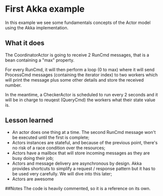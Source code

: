 # First Akka example
In this example we see some fundamentals concepts of the Actor model using the Akka implementation.

## What it does
The CoordinatorActor is going to receive 2 RunCmd messages, that is a bean containing a "max" property.

For every RunCmd, it will then perform a loop (0 to max) where it will send ProcessCmd messages
(containing the iterator index) to two workers which will print the message plus some other
details and store the received number.

In the meantime, a CheckerActor is scheduled to run every 2 seconds and it will be in charge to reuqest (QueryCmd) the
workers what their state value is.

## Lesson learned
* An actor does one thing at a time. The second RunCmd message won't be executed until the first is complete;
* Actors instances are stateful, and because of the previous point, there's no risk of a race condition over the resources;
* Actors have a mailbox that will store incoming messages as they are busy doing their job;
* Actors and message delivery are asynchronous by design. Akka provides shortcuts to simplify a request / response pattern
but it has to be used very carefully. We will dive into this later;
* Actors are awesome

##Notes
The code is heavily commented, so it is a reference on its own.